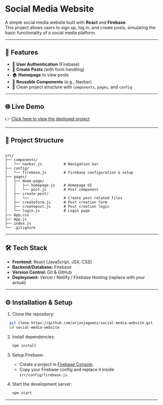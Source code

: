 # Social Media Website

A simple social media website built with **React** and **Firebase**.  
This project allows users to sign up, log in, and create posts, simulating the basic functionality of a social media platform.

---

## 🚀 Features

- 🔐 **User Authentication** (Firebase)
- 📝 **Create Posts** (with form handling)
- 🏠 **Homepage** to view posts
- 🔄 **Reusable Components** (e.g., Navbar)
- 📂 Clean project structure with `components`, `pages`, and `config`

---

## 🌐 Live Demo

👉 [Click here to view the deployed project](https://social-media-website-dummy.web.app)  

---

## 📂 Project Structure

```

src/
├── components/
│   └── navbar.js          # Navigation bar
├── config/
│   └── firebase.js        # Firebase configuration & setup
├── pages/
│   ├── Home-page/
│   │   ├── homepage.js    # Homepage UI
│   │   └── post.js        # Post component
│   ├── create-post/
│   │   └── ...            # Create post related files
│   ├── createform.js      # Post creation form
│   ├── createpost.js      # Post creation logic
│   └── login.js           # Login page
├── App.css
├── App.js
├── index.js
└── .gitignore

````

---

## 🛠️ Tech Stack

- **Frontend:** React (JavaScript, JSX, CSS)
- **Backend/Database:** Firebase
- **Version Control:** Git & GitHub
- **Deployment:** Vercel / Netlify / Firebase Hosting (replace with your actual)

---

## ⚙️ Installation & Setup

1. Clone the repository:
 ```bash
   git clone https://github.com/arjunjagwani/social-media-website.git
   cd social-media-website
````

2. Install dependencies:

   ```bash
   npm install
   ```

3. Setup Firebase:

   * Create a project in [Firebase Console](https://console.firebase.google.com/).
   * Copy your Firebase config and replace it inside `src/config/firebase.js`.

4. Start the development server:

   ```bash
   npm start
   ```

---
